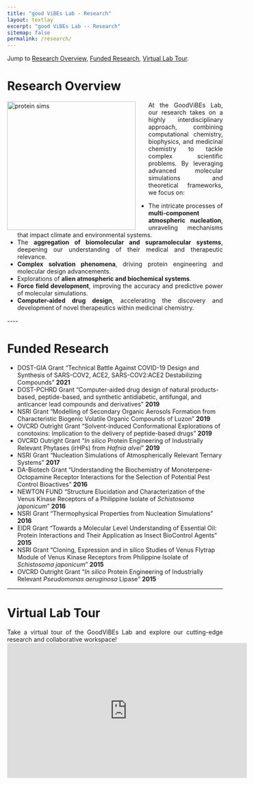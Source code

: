 ```yaml
---
title: "good ViBEs Lab - Research"
layout: textlay
excerpt: "good ViBEs Lab -- Research"
sitemap: false
permalink: /research/
---
```



Jump to [Research Overview](#research-overview), [Funded Research](#funded-research), [Virtual Lab Tour](#virtual-lab-tour).

# Research Overview

<img src="{{ site.url }}{{ site.baseurl }}/images/respic/dynamics-bonds-rep-trimmed.gif" alt="protein sims" style="width: 300px; float: left; margin-right: 30px; border: 10px;">

<div style="text-align: justify">
At the GoodViBEs Lab, our research takes on a highly interdisciplinary approach, combining computational chemistry, biophysics, and medicinal chemistry to tackle complex scientific problems. By leveraging advanced molecular simulations and theoretical frameworks, we focus on:

 - The intricate processes of **multi-component atmospheric nucleation**, unraveling mechanisms that impact climate and environmental systems.
 - The **aggregation of biomolecular and supramolecular systems**, deepening our understanding of their medical and therapeutic relevance.
 - **Complex solvation phenomena**, driving protein engineering and molecular design advancements.
 - Explorations of **alien atmospheric and biochemical systems**.
 - **Force field development**, improving the accuracy and predictive power of molecular simulations.
 - **Computer-aided drug design**, accelerating the discovery and development of novel therapeutics within medicinal chemistry.
</div>
----

# Funded Research

 - DOST-GIA Grant “Technical Battle Against COVID-19 Design and Synthesis of SARS-COV2, ACE2, SARS-COV2:ACE2 Destabilizing Compounds” **2021**
 - DOST-PCHRD Grant “Computer-aided drug design of natural products-based, peptide-based, and synthetic antidiabetic, antifungal, and anticancer lead compounds and derivatives” **2019**
 - NSRI Grant “Modelling of Secondary Organic Aerosols Formation from Characteristic Biogenic Volatile Organic Compounds of Luzon” **2019**
 - OVCRD Outright Grant “Solvent-induced Conformational Explorations of conotoxins: Implication to the delivery of peptide-based drugs” **2019**
 - OVCRD Outright Grant “*In silico* Protein Engineering of Industrially Relevant Phytases (irHPs) from *Hafnia alvei*” **2019**
 - NSRI Grant “Nucleation Simulations of Atmospherically Relevant Ternary Systems” **2017**
 - DA-Biotech Grant “Understanding the Biochemistry of Monoterpene-Octopamine Receptor Interactions for the Selection of Potential Pest Control Bioactives” **2016**
 - NEWTON FUND “Structure Elucidation and Characterization of the Venus Kinase Receptors of a Philippine Isolate of *Schistosoma japonicum*” **2016**
 - NSRI Grant “Thermophysical Properties from Nucleation Simulations” **2016**
 - EIDR Grant “Towards a Molecular Level Understanding of Essential Oil: Protein Interactions and Their Application as Insect BioControl Agents” **2015**
 - NSRI Grant “Cloning, Expression and in silico Studies of Venus Flytrap Module of Venus Kinase Receptors from Philippine Isolate of *Schistosoma japonicum*” **2015**
 - OVCRD Outright Grant “*In silico* Protein Engineering of Industrially Relevant *Pseudomonas aeruginosa* Lipase” **2015**
   
----

# Virtual Lab Tour
<div style="text-align: justify">
Take a virtual tour of the GoodViBEs Lab and explore our cutting-edge research and collaborative workspace!
</div>


<div style="text-align: center;">
  <iframe width="560" height="315" src="https://www.youtube.com/embed/U266UpYnDo4" frameborder="0" allowfullscreen></iframe>
</div>

